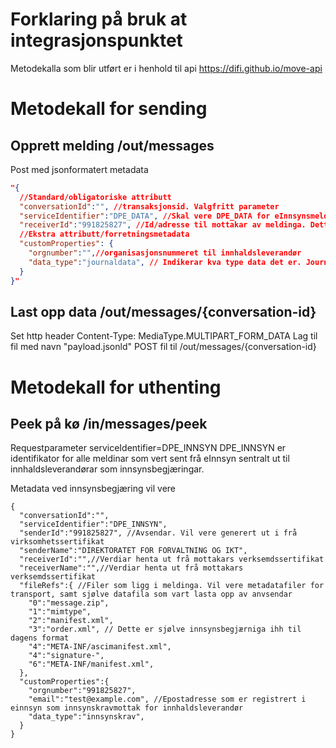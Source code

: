 # Forklaring på bruk at integrasjonspunktet
Metodekalla som blir utført er i henhold til api https://difi.github.io/move-api
# Metodekall for sending

## Opprett melding /out/messages
 Post med jsonformatert metadata
 ``` json
 "{
   //Standard/obligatoriske attributt
   "conversationId":"", //transaksjonsid. Valgfritt parameter
   "serviceIdentifier":"DPE_DATA", //Skal vere DPE_DATA for eInnsynsmeldingar som skal sendast til eInnsyn sentralt. Dvs journaldata og møtedata
   "receiverId":"991825827", //Id/adresse til mottakar av meldinga. Dette skal vere organisasjonsnummeret til Difi i produksjon
   //Ekstra attributt/forretningsmetadata
   "customProperties": {
     "orgnumber":"",//organisasjonsnummeret til innhaldsleverandør
     "data_type":"journaldata", // Indikerar kva type data det er. Journaldata vil vere gjeldande for journal-/møteleveransar. Andre type meldingar fil blir definert for t.d slettemeldingar
   }
 }" 
 ```

## Last opp data /out/messages/{conversation-id}
Set http header
Content-Type: MediaType.MULTIPART_FORM_DATA
Lag til fil med navn "payload.jsonld"
POST fil til /out/messages/{conversation-id}


# Metodekall for uthenting

## Peek på kø /in/messages/peek
Requestparameter serviceIdentifier=DPE_INNSYN
DPE_INNSYN er identifikator for alle meldinar som vert sent frå eInnsyn sentralt ut til innhaldsleverandørar som innsynsbegjæringar.

Metadata ved innsynsbegjæring vil vere


``` jsonformatert
{
  "conversationId":"",
  "serviceIdentifier":"DPE_INNSYN",
  "senderId":"991825827", //Avsendar. Vil vere generert ut i frå virksomhetssertifikat
  "senderName":"DIREKTORATET FOR FORVALTNING OG IKT",
  "receiverId":"",//Verdiar henta ut frå mottakars verksemdssertifikat
  "receiverName":"",//Verdiar henta ut frå mottakars verksemdssertifikat
  "fileRefs":{ //Filer som ligg i meldinga. Vil vere metadatafiler for transport, samt sjølve datafila som vart lasta opp av anvsendar
    "0":"message.zip",
    "1":"mimtype",
    "2":"manifest.xml",
    "3":"order.xml", // Dette er sjølve innsynsbegjærniga ihh til dagens format
    "4":"META-INF/ascimanifest.xml",
    "4":"signature-",
    "6":"META-INF/manifest.xml",
  },
  "customProperties":{
    "orgnumber":"991825827",
    "email":"test@example.com", //Epostadresse som er registrert i einnsyn som innsynskravmottak for innhaldsleverandør
    "data_type":"innsynskrav",
  }
}
```
